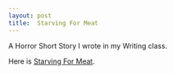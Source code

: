 ```yaml
---
layout: post
title:  Starving For Meat
---
```


A Horror Short Story I wrote in my Writing class.

Here is [Starving For Meat](http://www.danielw.ca/starving_for_meat.pdf).
